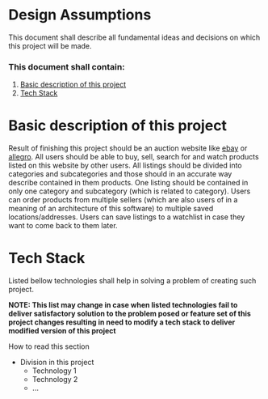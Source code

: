 # Design Assumptions

This document shall describe all fundamental ideas and decisions on which this project will be made.

### This document shall contain:

1. [Basic description of this project](#Basic-description-of-this-project)
2. [Tech Stack](#Tech-Stack)

# Basic description of this project

Result of finishing this project should be an auction website like [ebay](https://ebay.com) or [allegro](https://allegro.pl). All users should be able to buy, sell, search for and watch products listed on this website by other users. All listings should be divided into categories and subcategories and those should in an accurate way describe contained in them products. One listing should be contained in only one category and subcategory (which is related to category). Users can order products from multiple sellers (which are also users of in a meaning of an architecture of this software) to multiple saved locations/addresses. Users can save listings to a watchlist in case they want to come back to them later.

# Tech Stack

Listed bellow technologies shall help in solving a problem of creating such project.

**NOTE: This list may change in case when listed technologies fail to deliver satisfactory solution to the problem posed or feature set of this project changes resulting in need to modify a tech stack to deliver modified version of this project**

How to read this section
- Division in this project
    - Technology 1
    - Technology 2
    - ...
